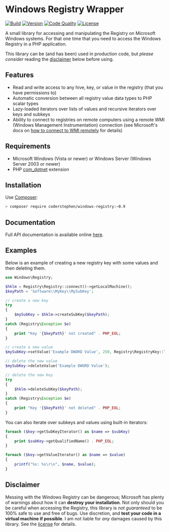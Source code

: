 # Windows Registry Wrapper
[![Build](https://img.shields.io/scrutinizer/build/g/coderstephen/windows-registry.svg)](https://scrutinizer-ci.com/g/coderstephen/windows-registry)
[![Version](https://img.shields.io/packagist/v/coderstephen/windows-registry.svg)](https://packagist.org/packages/coderstephen/windows-registry)
[![Code Quality](https://img.shields.io/scrutinizer/g/coderstephen/windows-registry.svg)](https://scrutinizer-ci.com/g/coderstephen/windows-registry)
[![License](https://img.shields.io/packagist/l/coderstephen/windows-registry.svg)](https://packagist.org/packages/coderstephen/windows-registry)

A small library for accessing and manipulating the Registry on Microsoft Windows systems. For that
one time that you need to access the Windows Registry in a PHP application.

This library can be (and has been) used in production code, but *please consider* reading the [disclaimer](#disclaimer) below before using.

## Features
- Read and write access to any hive, key, or value in the registry (that you have permissions to)
- Automatic conversion between all registry value data types to PHP scalar types
- Lazy-loaded iterators over lists of values and recursive iterators over keys and subkeys
- Ability to connect to registries on remote computers using a remote WMI (Windows Management Instrumentation) connection (see Microsoft's docs on [how to connect to WMI remotely](https://msdn.microsoft.com/en-us/library/aa389290%28v=vs.85%29.aspx) for details)

## Requirements
- Microsoft Windows (Vista or newer) or Windows Server (Windows Server 2003 or
  newer)
- PHP [com_dotnet](http://php.net/manual/en/book.com.php) extension

## Installation
Use [Composer](http://getcomposer.org):

```sh
> composer require coderstephen/windows-registry:~0.9
```

## Documentation
Full API documentation is available online [here](http://coderstephen.github.io/windows-registry/api).

## Examples
Below is an example of creating a new registry key with some values and then
deleting them.

```php
use Windows\Registry;

$hklm = Registry\Registry::connect()->getLocalMachine();
$keyPath = 'Software\\MyKey\\MySubKey';

// create a new key
try
{
    $mySubKey = $hklm->createSubKey($keyPath);
}
catch (Registry\Exception $e)
{
    print "Key '{$keyPath}' not created" . PHP_EOL;
}

// create a new value
$mySubKey->setValue('Example DWORD Value', 250, Registry\RegistryKey::TYPE_DWORD);

// delete the new value
$mySubKey->deleteValue('Example DWORD Value');

// delete the new key
try
{
    $hklm->deleteSubKey($keyPath);
}
catch (Registry\Exception $e)
{
    print "Key '{$keyPath}' not deleted" . PHP_EOL;
}
```

You can also iterate over subkeys and values using built-in iterators:

```php
foreach ($key->getSubKeyIterator() as $name => $subKey)
{
    print $subKey->getQualifiedName() . PHP_EOL;
}

foreach ($key->getValueIterator() as $name => $value)
{
    printf("%s: %s\r\n", $name, $value);
}
```

## Disclaimer
Messing with the Windows Registry can be dangerous; Microsoft has plenty of
warnings about how it can **destroy your installation**. Not only should you be
careful when accessing the Registry, this library is *not guaranteed* to be 100%
safe to use and free of bugs. Use discretion, and **test your code in a virtual
machine if possible**. I am not liable for *any* damages caused by this library.
See the [license](LICENSE) for details.
